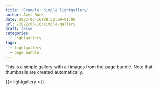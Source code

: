 ```yaml
---
title: "Example: Simple lightgallery"
author: Axel Bock
date: 2022-03-16T08:52:09+01:00
url: /2022/03/16/simple-gallery
draft: false
categories:
  - Lightgallery
tags:
  - lightgallery
  - page bundle
---
```


This is a simple gallery with all images from the page bundle.
Note that thumbnails are created automatically.

{{< lightgallery >}}
